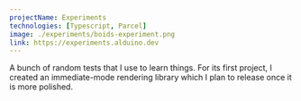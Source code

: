 ```yaml
---
projectName: Experiments
technologies: [Typescript, Parcel]
image: ./experiments/boids-experiment.png
link: https://experiments.alduino.dev
---
```


A bunch of random tests that I use to learn things. For its first project, I
created an immediate-mode rendering library which I plan to release once it is
more polished.
